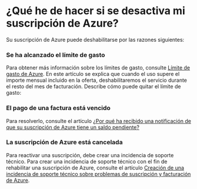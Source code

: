 <properties
	pageTitle="¿Qué he de hacer si se desactiva mi suscripción de Azure? | Microsoft Azure"
	description="Describe las razones por las que la suscripción de Azure se ha deshabilitado y la resolución."
	services="billing"
	documentationCenter=""
	authors="genlin"
	manager="jarrettr"
	editor="na"
	tags="billing"
	/>

<tags
	ms.service="billing"
	ms.workload="na"
	ms.tgt_pltfrm="na"
	ms.devlang="na"
	ms.topic="article"
	ms.date="11/23/2015"
	ms.author="genli"/>

# ¿Qué he de hacer si se desactiva mi suscripción de Azure?

Su suscripción de Azure puede deshabilitarse por las razones siguientes:

### Se ha alcanzado el límite de gasto

Para obtener más información sobre los límites de gasto, consulte [Límite de gasto de Azure](https://azure.microsoft.com/pricing/spending-limits/). En este artículo se explica que cuando el uso supere el importe mensual incluido en la oferta, deshabilitaremos el servicio durante el resto del mes de facturación. Describe cómo puede quitar el límite de gasto:

### El pago de una factura está vencido

Para resolverlo, consulte el artículo [¿Por qué ha recibido una notificación de que su suscripción de Azure tiene un saldo pendiente?](../billing-azure-subscription-past-due-balance.md)

### La suscripción de Azure está cancelada

Para reactivar una suscripción, debe crear una incidencia de soporte técnico. Para crear una incidencia de soporte técnico con el fin de rehabilitar una suscripción de Azure, consulte el artículo [Creación de una incidencia de soporte técnico sobre problemas de suscripción y facturación de Azure](../billing-how-to-create-billing-support-ticket.md).

<!---HONumber=AcomDC_1203_2015-->